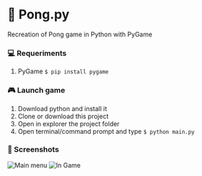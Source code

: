 # 🏓 Pong.py
Recreation of Pong game in Python with PyGame  

### 💻 Requeriments
1. PyGame `$ pip install pygame`

### 🎮 Launch game
1. Download python and install it  
2. Clone or download this project  
3. Open in explorer the project folder  
4. Open terminal/command prompt and type `$ python main.py`

### 📸 Screenshots
![Main menu](https://i.imgur.com/pHjqxi7.png) ![In Game](https://i.imgur.com/aKRxxxd.png)  
